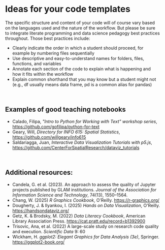# Ideas for your code templates
The specific structure and content of your code will of course vary based on the languages used and the nature of the workflow. But please be sure to integrate literate programming and data science pedagogy best practices throughout. Those best practices include:
- Clearly indicate the order in which a student should proceed, for example by numbering files sequentially
- Use descriptive and easy-to-understand names for folders, files, functions, and variables
- Annotate each section of the code to explain what is happening and how it fits within the workflow
- Explain common shorthand that you may know but a student might not (e.g., df usually means data frame, pd is a common alias for pandas)
<br>

## Examples of good teaching notebooks
- Calado, Filipa, _"Intro to Python for Working with Text" workshop series_, https://github.com/gofilipa/python-for-text
- Geary, Will, _Directory for INFO 615: Spatial Statistics_, https://github.com/willgeary/info615
- Saldariagga, Juan, _Interactive Data Visualization Tutorials with p5.js_, https://github.com/CenterForSpatialResearch/dataviz_tutorials
<br>

## Additional resources:
- Candela, G. et al. (2023). An approach to assess the quality of Jupyter projects published by GLAM institutions. _Journal of the Association for Information Science and Technology_, 74(13), 1550–1564.
- Chang, W. (2025) _R Graphics Cookbook_, O'Reilly. https://r-graphics.org/
- Dougherty, J. & Ilyankou, I. (2025) _Hands on Data Visualization_, O'Reilly. https://handsondataviz.org/
- Getz, K. & Brodsky, M. (2022) _Data Literacy Cookbook_, American Library Association Press. https://cat.pratt.edu/record=b1392900
- Trisovic, Ana, et al. (2022) A large-scale study on research code quality and execution. _Scientific Data_ 9: 60
- Wickham, H. _ggplot2: Elegant Graphics for Data Analysis (3e)_, Springer. https://ggplot2-book.org/

